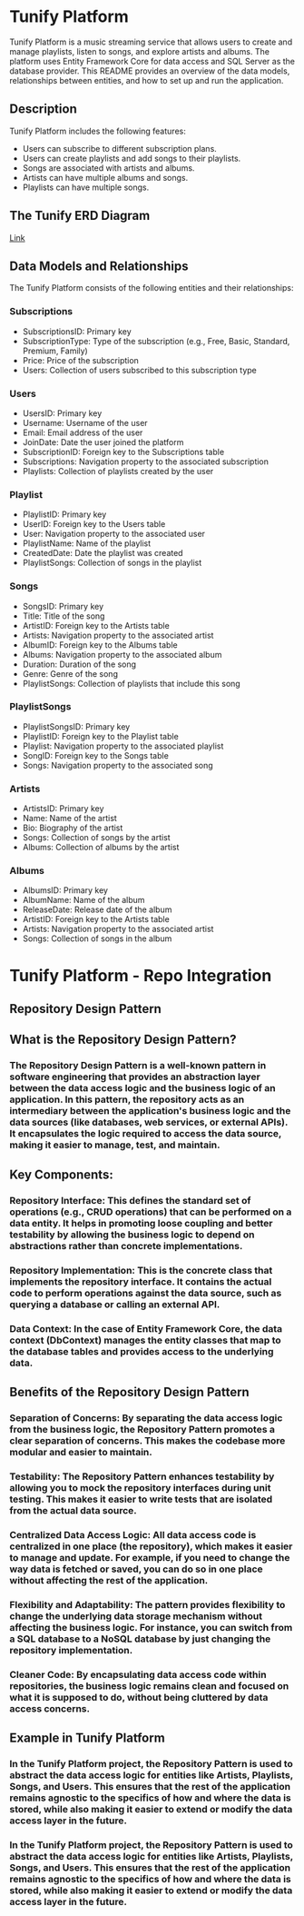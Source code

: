 # Tunify Platform

Tunify Platform is a music streaming service that allows users to create and manage playlists, listen to songs, and explore artists and albums. The platform uses Entity Framework Core for data access and SQL Server as the database provider. This README provides an overview of the data models, relationships between entities, and how to set up and run the application.

## Description

Tunify Platform includes the following features:
- Users can subscribe to different subscription plans.
- Users can create playlists and add songs to their playlists.
- Songs are associated with artists and albums.
- Artists can have multiple albums and songs.
- Playlists can have multiple songs.

## The Tunify ERD Diagram
[Link](https://github.com/Abed1313/Tunify-Platform/blob/master/Tunify-Platform/assets/ERDTunify.PNG)

## Data Models and Relationships

The Tunify Platform consists of the following entities and their relationships:

### Subscriptions
- SubscriptionsID: Primary key
- SubscriptionType: Type of the subscription (e.g., Free, Basic, Standard, Premium, Family)
- Price: Price of the subscription
- Users: Collection of users subscribed to this subscription type

### Users
- UsersID: Primary key
- Username: Username of the user
- Email: Email address of the user
- JoinDate: Date the user joined the platform
- SubscriptionID: Foreign key to the Subscriptions table
- Subscriptions: Navigation property to the associated subscription
- Playlists: Collection of playlists created by the user

### Playlist
- PlaylistID: Primary key
- UserID: Foreign key to the Users table
- User: Navigation property to the associated user
- PlaylistName: Name of the playlist
- CreatedDate: Date the playlist was created
- PlaylistSongs: Collection of songs in the playlist

### Songs
- SongsID: Primary key
- Title: Title of the song
- ArtistID: Foreign key to the Artists table
- Artists: Navigation property to the associated artist
- AlbumID: Foreign key to the Albums table
- Albums: Navigation property to the associated album
- Duration: Duration of the song
- Genre: Genre of the song
- PlaylistSongs: Collection of playlists that include this song

### PlaylistSongs
- PlaylistSongsID: Primary key
- PlaylistID: Foreign key to the Playlist table
- Playlist: Navigation property to the associated playlist
- SongID: Foreign key to the Songs table
- Songs: Navigation property to the associated song

### Artists
- ArtistsID: Primary key
- Name: Name of the artist
- Bio: Biography of the artist
- Songs: Collection of songs by the artist
- Albums: Collection of albums by the artist

### Albums
- AlbumsID: Primary key
- AlbumName: Name of the album
- ReleaseDate: Release date of the album
- ArtistID: Foreign key to the Artists table
- Artists: Navigation property to the associated artist
- Songs: Collection of songs in the album

# Tunify Platform - Repo Integration

## Repository Design Pattern

## What is the Repository Design Pattern?
### The Repository Design Pattern is a well-known pattern in software engineering that provides an abstraction layer between the data access logic and the business logic of an application. In this pattern, the repository acts as an intermediary between the application's business logic and the data sources (like databases, web services, or external APIs). It encapsulates the logic required to access the data source, making it easier to manage, test, and maintain.

## Key Components:
### Repository Interface: This defines the standard set of operations (e.g., CRUD operations) that can be performed on a data entity. It helps in promoting loose coupling and better testability by allowing the business logic to depend on abstractions rather than concrete implementations.

### Repository Implementation: This is the concrete class that implements the repository interface. It contains the actual code to perform operations against the data source, such as querying a database or calling an external API.

### Data Context: In the case of Entity Framework Core, the data context (DbContext) manages the entity classes that map to the database tables and provides access to the underlying data.

## Benefits of the Repository Design Pattern
### Separation of Concerns: By separating the data access logic from the business logic, the Repository Pattern promotes a clear separation of concerns. This makes the codebase more modular and easier to maintain.

### Testability: The Repository Pattern enhances testability by allowing you to mock the repository interfaces during unit testing. This makes it easier to write tests that are isolated from the actual data source.

### Centralized Data Access Logic: All data access code is centralized in one place (the repository), which makes it easier to manage and update. For example, if you need to change the way data is fetched or saved, you can do so in one place without affecting the rest of the application.

### Flexibility and Adaptability: The pattern provides flexibility to change the underlying data storage mechanism without affecting the business logic. For instance, you can switch from a SQL database to a NoSQL database by just changing the repository implementation.

### Cleaner Code: By encapsulating data access code within repositories, the business logic remains clean and focused on what it is supposed to do, without being cluttered by data access concerns.

## Example in Tunify Platform

### In the Tunify Platform project, the Repository Pattern is used to abstract the data access logic for entities like Artists, Playlists, Songs, and Users. This ensures that the rest of the application remains agnostic to the specifics of how and where the data is stored, while also making it easier to extend or modify the data access layer in the future.

### In the Tunify Platform project, the Repository Pattern is used to abstract the data access logic for entities like Artists, Playlists, Songs, and Users. This ensures that the rest of the application remains agnostic to the specifics of how and where the data is stored, while also making it easier to extend or modify the data access layer in the future.


